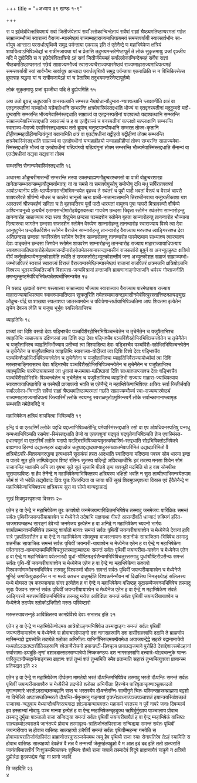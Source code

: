 +++
title = "+अध्याय ३९ खण्डः १-९"

+++

स य इछेदेवंवित्क्षत्रियमायं सर्वा जितीर्जयेतायं सर्वाँ
ल्लोकान्विन्देतायं सर्वेषां राज्ञां
श्रैष्ठ्यमतिष्ठाम्परमतां गछेत साम्राज्यम्भौज्यं स्वाराज्यं
वैराज्य-म्पारमेष्ठ्यं राज्यम्माहाराज्यमाधिपत्यमयं
समन्तपर्यायी स्यात्सार्वभौमः सा-र्वायुष आन्तादा पररार्धात्पृथिव्यै
समुद्र पर्यन्ताया एकराळ् इति तं एतेनैन्द्रे ण महाभिषेकेण
क्षत्रियं शापयित्वाऽभिषिञ्चेद्यां च रात्रीमजायथा यां च
प्रेतासि तदुभयमन्तरेणेष्टापूर्तं ते लोकं सुकृतमायुः प्रजां वृञ्जीय
यदि मे द्रुह्येरिति स य इछेदेवंवित्क्षत्रियो ऽहं सर्वा जितीर्जयेयमहं
सर्वांल्लोकान्विन्देयमहं सर्वेषां राज्ञां श्रैष्ठ्यमतिष्ठाम्परमतां गछेयं
साम्राज्यम्भौज्यं स्वाराज्यम्वैराज्यम्पारमेष्ठ्यं
राज्यम्माहाराज्यमाधिपत्यमहं
समन्तपर्यायी स्यां सार्वभौमः सार्वायुष आन्तादा परार्धत्पृथिव्यै समुद्र
पर्यन्ताया एकराळिति स न विचिकित्सेत्स ब्रूयत्सह श्रद्धया यां च
रात्रीमजायेऽहं यां च प्रेतास्मि तदुभयमन्तरेणेष्टापूर्तम्मे 

लोकं सुकृतमायुः प्रजां वृञ्जीथा यदि ते द्रुह्येयमिति १५

 

अथ ततो ब्रूयच् चतुष्टयानि वानस्पत्यानि सम्भरत
नैयग्रोधान्यौदुम्बरा-ण्याश्वत्थानि
प्लाक्षाणीति क्षत्रं वा एतद्वनस्पतीनां यन्न्यग्रोधो यन्नैयग्रोधानि
सम्भरन्ति क्षत्रमेवास्मिंस्तद्दधाति भौज्यं वा एतद्वनस्पतीनां
यदुदुम्बरो यदौ-दुम्बराणि सम्भरन्ति भौज्यमेवास्मिंस्तद्दधाति साम्राज्यं
वा एतद्वनस्पतीनां यदश्वत्थो यदाश्वत्थानि सम्भरन्ति
साम्राज्यमेवास्मिंस्तद्दधाति
स्वाराज्यं च ह वा एतद्वैराज्यं च वनस्पतीनां यत्प्लक्षो
यत्प्लाक्षाणि सम्भरन्ति स्वाराज्य-वैराज्ये एवास्मिंस्तद्दधात्यथ ततो
ब्रूयाच् चतुष्टयान्यौषधानि सम्भरत तोक्म-कृतानि
व्रीहीणाम्महाव्रीहीणाम्प्रियंगूनां
यवानामिति क्षत्रं वा एतदोषधीनां यद्व्रीहयो यद्व्रीहीणां तोक्म सम्भरन्ति
क्षत्रमेवास्मिंस्तद्दधाति साम्राज्यं वा एतदोषधीनां यन्महाव्रीहयो
यन्माहाव्रीहीणां तोक्म सम्भरन्ति
साम्राज्यमेवा-स्मिंस्तद्दधाति
भौज्यं वा एतदोषधीनां यत्प्रियंगवो यत्प्रियंगूनां तोक्म सम्भरन्ति
भौज्यमेवास्मिंस्तद्दधाति सैनान्यं वा एतदोषधीनां यद्यवा
यद्यवानां तोक्म 

सम्भरन्ति सैनान्यमेवास्मिंस्तद्दधाति १६

 

अथास्मा औदुम्बरीमासन्दीं सम्भरन्ति तस्या उक्तम्ब्राह्मणमौदुम्बरश्चमसो वा
पात्री वोदुम्बरशाखा तानेतान्सम्भारान्सम्भृत्यौदुम्बर्याम्पात्र्\! यां वा
चमसे वा समावपेयुस्तेषु समोप्तेषु दधि मधु सर्पिरातपवर्ष्या आपोऽभ्यानीय
प्रति-ष्ठाप्यैतमासन्दीमभिमन्त्रयेत बृहच्च ते रथंतरं च पूर्वौ पादौ
भवतां वैरूपं च वैराजं चापरौ शाक्वररैवते शीर्षण्ये नौधसं च कालेयं
चानूच्ये ऋचः प्राची-नातानाःसामानि तिरश्चीनवाया यजूंष्यतीकाशा
यश आस्तरणं श्रीरुपबर्हणं सविता च ते बृहस्पतिश्च पूर्वौ पादौ धारयतां
वायुश्च पूषा चापरौ मित्रावरुणौ शीर्षण्ये अश्विनावनूच्ये
इत्यथैनं एतामासन्दीमारोहयेद्वसवस्त्वा गायत्रेण छन्दसा
त्रिवृता स्तोमेन रथंतरेण साम्नारोहन्तु तानन्वारोह साम्राज्याय
रुद्रा स्त्वा त्रैष्टुभेन छन्दसा पञ्चदशेन स्तोमेन बृहता साम्नारोहन्तु
तानन्वारोह भौज्याया दित्यास्त्वा जागतेन छन्दसा सप्तदशेन स्तोमेन
वैरूपेण साम्नारोहन्तु तानन्वारोह स्वाराज्याय विश्वे त्वा
देवा आनुष्टुभेन छन्दसैकविंशेन स्तोमेन वैराजेन साम्नारोहन्तु
तानन्वारोह वैराज्याय मरुतश्च त्वाङ्गिरसश्च देवा
अतिछन्दसा छन्दसा त्रयस्त्रिंशेन स्तोमेन रैवतेन
साम्नारोहन्तु तानन्वारोह पारमेष्ठ्याय साध्याश्च
त्वाप्त्याश्च देवाः पाङ्क्तेन छन्दसा त्रिणवेन स्तोमेन शाक्वरेण
साम्नारोहन्तु तानन्वारोह राज्याय माहाराज्यायाधिपत्याय
स्वावश्यायातिष्ठायारोहेत्येतामासन्दीमारोहयेत्तमेतस्यामासन्द्यामासीनं
राजकर्तारो ब्रूयुर्न वा अनभ्युत्क्रुष्टः क्षत्रियो वीर्यं
कर्तुमर्हत्यभ्येनमुत्क्रोशामेति तथेति तं
राजकर्तारोऽभ्युत्क्रोशन्तीमं जना अभ्युत्क्रोशत सम्राजं
साम्राज्यम्भो-जम्भोजपितरं स्वराजं स्वाराज्यं
विराजं वैराज्यम्परमेष्ठिनम्पारमेष्ठ्यं राजानां राजपितरं क्षत्रमजनि
क्षत्रियोऽजनि विश्वस्य भूतस्याधिपतिरजनि विशामत्ता-जन्यमित्राणां
हन्ताजनि ब्राह्मणानाङ्गोप्ताजनि धर्मस्य गोप्ताजनीति तमभ्युत्क्रुष्टमेवंविदभिषेक्ष्यन्नेतयर्चाभिमन्त्रयेत १७

 

नि षसाद धृतव्रतो वरुणः पस्त्यास्वा साम्राज्याय भौज्याय स्वाराज्याय
वैराज्याय पारमेष्ठ्याय राज्याय माहाराज्यायाधिपत्याय
स्वावश्यायातिष्ठाय सुक्रतुरिति
तमेतस्यामासन्द्यामासीनमेवंवित्पुरस्तात्तिष्ठन्प्रत्यङ्मुख
औदुम्ब-र्यार्द्र या शाखया सपलाशया जातरूपमयेन च
पवित्रेणान्तर्धायाभिषिञ्चतिमा
आपः शिवतमा इत्येतेन तृचेन देवस्य त्वेति च यजुषा भूर्भुवः
स्वरित्येताभिश्च 

व्याहृतिभिः १८

 

प्राच्यां त्वा दिशि वसवो देवाः षड्भिश्चैव
पञ्चविंशैरहोभिरभिषिञ्चन्त्वेतेन
च तृचेनैतेन च यजुषैताभिश्च व्याहृतिभिः साम्राज्याय दक्षिणस्यां त्वा दिशि
रुद्रा देवाः षड्भिश्चैव पञ्चविंशैरहोभिरभिषिञ्चन्त्वेतेन च तृचेनैतेन च
यजुषैताभिश्च व्याहृतिभिर्भौज्याय प्रतीच्यां त्वा दिश्यादित्या
देवाः षड्भिश्चैव पञ्चविंशै-रहोभिरभिषिञ्चन्त्वेतेन च तृचेनैतेन
च यजुषैताभिश्च व्याहृतिभिः स्वाराज्या-योदीच्यां त्वा दिशि विश्वे देवाः
षड्भिश्चैव पञ्चविन्शैरहोभिरभिषिञ्चन्त्वेतेन च तृचेनैतेना च यजुषैताभिश्चा
व्याहृतिभिर्वैराज्यायोर्ध्वायां त्वा दिशि मरुतश्चाङ्गिरासश्च देवाः
षड्भिश्चैव पञ्चविंशैरहोभिरभिषिञ्चन्त्वेतेन च तृचेनैतेन च
यजुषैताभिश्च व्याह्बृतिभिः पारमेष्ठ्यायास्यां त्वा ध्रुवायां
मध्यमाया-म्प्रतिष्ठायां दिशि साध्याश्चाप्त्याश्च देवाः
षड्भिश्चैव पञ्चविंशैरहोभिरभि-षिञ्चन्त्वेतेन च
तृचेनैतेन च यजुषैताभिश्च व्याहृतिभी राज्याय
माहारा-ज्याधिपत्याय स्वावश्यायाधिष्ठायेति स
परमेष्ठी प्राजापत्यो भवति स एतेनैन्द्रे न महाभिषेकेणाभिषिक्तः
क्षत्रियः सर्वा जितीर्जयति सर्वांल्लोका-न्विन्दति
सर्वेषां राज्ञां श्रैष्ठ्यमतिष्ठाम्परमतां गछति
साम्राज्यम्भौज्यं
स्वा-राज्यम्पारमेष्ठ्यं
राज्यम्माहाराज्यमाधिपत्यं जित्वास्मिँ ल्लोके स्वयम्भूः
स्वराळमृतोऽमुष्मिन्स्वर्गे लोके सर्वान्कामानाप्त्वामृतः
सम्भवति यमेतेननिद्रे न 

महाभिषेकेण क्षत्रियं शापयित्वा भिषिञ्चति १९

 

इन्द्रि यं वा एतदस्मिँ ल्लोके यद्दधि यद्दध्नाभिषिञ्चतीन्द्रि
यमेवास्मिंस्तद्दधाति रसो वा एष ओषधिवनस्पतिषु
यन्मधु यन्मध्वाभिषिञ्चति रसमेवा-स्मिंस्तद्दधाति तेजो वा
एतत्पशूनां यद्घृतं यद्घृतेनाभिषिञ्चति तेज
एवास्मिंस्त-द्दधात्यमृतं वा एतदस्मिँ ल्लोके
यदापो यदद्भिरभिषिञ्चत्यमृतत्वमेवास्मिं-स्तद्दधाति
सोऽभिषिक्तोऽभिषेक्त्रे ब्राह्मणाय हिरण्यं
दद्यात्सहस्रं दद्यात्क्षेत्रं
चतुष्पाद्दद्यादथाप्याहुरसंख्यातमेवापरिमितं
दद्यादपरिमितो वै क्षत्रियोऽपरि-मितस्यावरुद्ध्या इत्यथास्मै सुराकंसं हस्त
आदधाति स्वादिष्ठया मदिष्ठया पवस्व सोम धारया इन्द्रा य पातवे सुत इति
ताम्पिबेद्यदत्र शिष्टं रसिनः सुतस्य यदिन्द्रो अपिबच्छचीभिः इदं
तदस्य मनसा शिवेन सोमं राजानमिह भक्षायमि अभि त्वा वृषभा सुते सुतं सृजामि
पीतये तृम्प व्यश्नुही मदमिति यो ह वाव सोमपीथः सुरायाम्प्रविष्टः स हैव
तेनैन्द्रे ण महाभिषेकेणाभिषिक्तस्य क्षत्रियस्य भक्षितो भवति न सुरा
ताम्पीत्वाभिमन्त्रयेतपाम सोमं शं नो भवेति तद्यथैवादः प्रियः
पुत्रः पितरम्प्रिया वा जाया पतिं सुखं शिवमुपस्पृशत्या विस्रस
एवं हैवैतेनैन्द्रे ण महाभिषेकेणाभिषिक्तस्य क्षत्रियस्य सुरा वा सोमो
वान्यद्वान्नाद्यं 

सुखं शिवमुपस्पृशत्या विस्रसः २०

 

एतेन ह वा ऐन्द्रे न महाभिषेकेण तुरः कावषेयो जनमेजयम्पारिक्षितमभिषिषेच
तस्मादु जनमेजयः पारिक्षितः समन्तं सर्वतः पृथिवीन्जयन्परीयायाश्वेन
च मेध्येनेजे तदेषाभि यज्ञगाथा गीयते आसन्दीवति धान्यादं रुक्मिणं
हरित-स्रजमश्वम्बहन्ध सारङ्गं देवेभ्यो जनमेजय इत्येतेन ह वा
अनिद्रे ण महाभिषेकेण च्यवनो भार्गवः शार्यातम्मानवमभिषिषेच तस्मादु
शार्यातो मानवः समन्तं सर्वतः पृथिवीं जयन्परीयायाश्वेन च मेध्येनेजे
देवानां हापि सत्रे गृहपतिरासैतेन ह वा ऐन्द्रे ण महाभिषेकेण सोमशुष्मा
वाजरत्नायनः शतानीकं सात्राजितम-भिषिषेच तस्मादु शतनीकः सात्राजितः
समन्तं सर्वतः पृथिवीं जयन्परी-यायाश्वेन च मेध्येनेज एतेन ह वा ऐन्द्रे ण
महाभिषेकेण पर्वतनारदा-वाम्बाष्ठ्यमभिषिषिचतुस्तस्माद्वाम्बाष्ठ्यः
समन्तं सर्वतः पृथिवीं जयन्परीया-याश्वेन च मेध्येनेज एतेन ह
वा ऐन्द्रे ण महाभिषेकेण पर्वतनारदौ
युधां-श्रौष्टिमर्ङ्ग्रसैन्यमभिषिषिचतुस्तस्मादु
युधांश्रौष्टिरौग्रसैन्यः समन्तं सर्वतः पृथि-वीं जयन्परीयायाश्वेन च
मेध्येनेज एतेन ह वा ऐन्द्रे णा महाभिषेकेणा कश्यपो
विश्वकर्माणम्भौवनमभिषिषेच तस्मादु विश्वकर्मा भौवनः
समन्तं सर्वतः पृथिवीं जयन्परीयायाश्वेन च मेध्येनेजे भूमिर्ह
जगावित्युदाहरन्ति न मा मर्त्यः कश्चन
दातुमर्हति विश्वकर्मन्भौवन मां दिदासिथ
निमङ्क्ष्येऽहं सलिलस्य मध्ये मोघस्त एष
कश्यपायास संगर इत्येतेन ह वा ऐन्द्रे ण महाभिषेकेण वसिष्ठह्
सुदासम्पैजवनमभिषिषेच तस्मादु सुदाः पैजवनः समन्तं सर्वतः पृथिवीं
जयन्परीयायाश्वेन च मेध्येनेज एतेन ह वा ऐन्द्रे ण महाभिषेकेण
संवर्त आङ्गिरसो मरुत्तमविक्षितमभिषिषेच तस्मादु मरोत्त आविक्षितः
समन्तं सर्वतः पृथिवीं जयन्परीयायाश्वेन च मेध्येनेजे तदप्येष
श्लोकोऽभिगीतो मरुतः परिवेष्टारो 

मरुत्तस्यावसन्गृहे आविक्षितस्य कामप्रेर्विश्वे देवाः सभासद इति २१

 

एतेन ह वा ऐन्द्रे ण महाभिषेकेणोदमय आत्रेयोऽङ्गमभिषिषेच तस्माद्वाङ्गः
समन्तं सर्वतः पृथिवीं जयन्परीयायाश्वेन च मेध्येनेजे स
होवाचालोपाङ्गो दश नागसहस्राणि दश दासीसहस्राणि
ददामि ते ब्राह्मणोप मास्मिन्यज्ञे ह्वयस्वेति तदप्येते श्लोका
अभिगीताः याभिर्गोभिरुदमयम्प्रैयमेधा अयाजयन्द्वेद्वे सहस्रे
बद्वानामात्रेयो मध्यतोऽददातष्टाशीतिसहस्राणि
श्वेतान्वैरोचनो हयान्प्रष्टी-न्निश्चृत्य
प्रायछद्यजमाने पुरोहिते
देशाद्देशात्समोळ्हानां
सर्वासामा-ढ्यदुहि-तृणां दशाददात्सहस्राण्यात्रेयो
निष्ककण्ठ्यः दश नागसहस्राणि दत्त्वात्रे-योऽवचत्नुके
श्रान्तः पारिकुटान्प्रैप्सद्दानेनाङ्गस्य ब्राह्मणः शतं तुभ्यं
शतं तुभ्यमिति स्मैव प्रताम्यति सहास्रं तुभ्यमित्युक्त्वा प्राणान्स्म प्रतिपद्यत
इति २२

 

एतेन ह वा ऐन्द्रे ण महाभिषेकेण दीर्घतमा मामतेयो भरतं दौःषन्तिमभिषिषेच
तस्मादु भरतो दौःषन्तिः समन्तं सर्वतः पृथिवीं जयन्परीयायाश्वैरु च
मेध्यैरीजे तदप्येते श्लोका अभिगीताः हिरण्येन
पारिवृतान्कृष्णाञ्छुक्लदतो
मृगान्मष्णारे भरतोऽददाच्छतम्बद्वानि सप्त च भरतस्यैष दौःषन्तेरग्निः
साचीगुणे चितः यस्मिन्सहस्रम्ब्राह्मणा बद्वशो गा विभेजिरे
अष्टासप्ततिम्भरतो दौःषन्ति-र्यमुनामनु गङ्गायां
वृत्रघ्नेऽबध्नात्पञ्चपञ्चाशतं
हयान्त्रयस्त्रिंशच्छतं राजाश्वा-न्बद्ध्वाय
मेध्यान्दौःषन्तिरत्यगाद्रा
ज्ञोऽमायान्मायवत्तरः महाकर्म भरतस्य न पूर्वे
नापरे जनाः दिवम्मर्त्य इव हस्ताभ्यां नोदापुः पञ्च मानवा इत्येतं ह वा
ऐन्द्र म्महाभिषेकम्बृहदुक्थ ऋषिर्दुर्मुखाय पाञ्चालाय प्रोवाच
तस्मादु दुर्मुखः पाञ्चालो राजा सन्विद्यया समन्तं सर्वतः पृथिवीं
जयन्परीयायैतं ह वा ऐन्द्र म्महाभिषेकं वासिष्ठः सात्यहव्योऽत्यरातये
जानंतपये प्रोवाच तस्माद्वत्य-त्रातिर्जानंतपिरराजा सन्विद्यया
समन्तं सर्वतः पृथिवीं जयन्परीयाय स होवाच वासिष्ठः सात्यहव्यो
ऽजैषीर्वै समन्तं सर्वतः पृथिवीम्महन्मा गमयेति स
होवाचात्यरातिर्जानंतपिर्यदा
ब्राह्मणोत्तरकुरूञ्जयेयमथ त्वमु हैव पृथिव्यै राजा
स्याः सेनापतिरेव तेऽहं स्यामिति स होवाच वासिष्ठः सात्यहव्यो
देवक्षेत्रं वै तन्न वै तन्मर्त्यो
जेतुमर्हत्यद्रुक्षो वै म आत इदं दद इति
ततो हात्यरातिं जानंतपिमात्तवीर्यं निःशुक्रममित्रतपनः शुष्मिणः शैब्यो
राजा जघान तस्मादेवं विदुषे ब्राह्मणायैवं चक्रुषे न क्षत्रियो
द्रुह्येन्नेद्रा ष्ट्रदवपद्येय नेद्वा मा प्राणो जहदि

ति जहदिति २३   
४

 